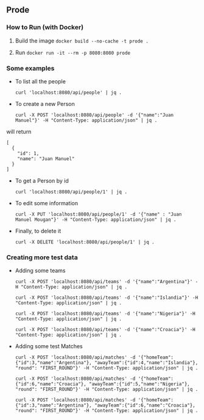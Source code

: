 ## Prode

### How to Run (with Docker)

1. Build the image `docker build --no-cache -t prode .`

2. Run `docker run -it --rm -p 8080:8080 prode`

### Some examples

- To list all the people

    `curl 'localhost:8080/api/people' | jq .`

- To create a new Person

    `curl -X POST 'localhost:8080/api/people' -d '{"name":"Juan Manuel"}' -H "Content-Type: application/json" | jq .`

will return

    [
      {
        "id": 1,
        "name": "Juan Manuel"
      }
    ]

- To get a Person by id

    `curl 'localhost:8080/api/people/1' | jq .`

- To edit some information

    `curl -X PUT 'localhost:8080/api/people/1' -d '{"name" : "Juan Manuel Mougan"}' -H "Content-Type: application/json" | jq .`

- Finally, to delete it

    `curl -X DELETE 'localhost:8080/api/people/1' | jq .`

### Creating more test data

- Adding some teams

    `curl -X POST 'localhost:8080/api/teams' -d '{"name":"Argentina"}' -H "Content-Type: application/json" | jq .`
    
    `curl -X POST 'localhost:8080/api/teams' -d '{"name":"Islandia"}' -H "Content-Type: application/json" | jq .`
    
    `curl -X POST 'localhost:8080/api/teams' -d '{"name":"Nigeria"}' -H "Content-Type: application/json" | jq .`
    
    `curl -X POST 'localhost:8080/api/teams' -d '{"name":"Croacia"}' -H "Content-Type: application/json" | jq .`

- Adding some test Matches

    `curl -X POST 'localhost:8080/api/matches' -d '{"homeTeam":{"id":3,"name":"Argentina"}, "awayTeam":{"id":4,"name":"Islandia"}, "round": "FIRST_ROUND"}' -H "Content-Type: application/json" | jq .`
    
    `curl -X POST 'localhost:8080/api/matches' -d '{"homeTeam":{"id":6,"name":"Croacia"}, "awayTeam":{"id":5,"name":"Nigeria"}, "round": "FIRST_ROUND"}' -H "Content-Type: application/json" | jq .`
    
    `curl -X POST 'localhost:8080/api/matches' -d '{"homeTeam":{"id":3,"name":"Argentina"}, "awayTeam":{"id":6,"name":"Croacia"}, "round": "FIRST_ROUND"}' -H "Content-Type: application/json" | jq .`
